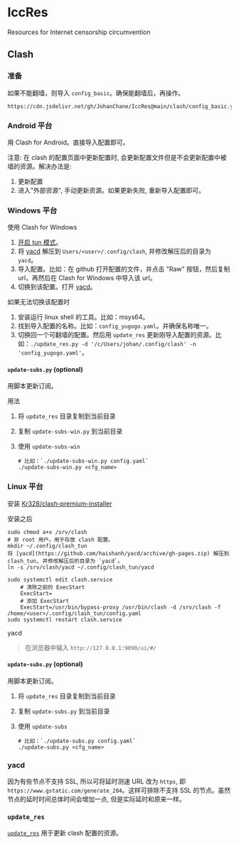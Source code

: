 # IccRes

Resources for Internet censorship circumvention

## Clash

### 准备

如果不能翻墙，则导入 `config_basic`。确保能翻墙后，再操作。

    https://cdn.jsdelivr.net/gh/JohanChane/IccRes@main/clash/config_basic.yaml

### Android 平台

用 Clash for Android。直接导入配置即可。

注意: 在 clash 的配置页面中更新配置时, 会更新配置文件但是不会更新配置中被墙的资源。解决办法是:

1.  更新配置
2.  进入"外部资源", 手动更新资源。如果更新失败, 重新导入配置即可。

### Windows 平台

使用 Clash for Windows

1.  [开启 tun 模式](https://docs.cfw.lbyczf.com/contents/tun.html#windows)。
2.  将 [yacd](https://github.com/haishanh/yacd/archive/gh-pages.zip) 解压到 `Users/<user>/.config/clash`, 并修改解压后的目录为 `yacd`。
3.  导入配置。比如：在 github 打开配置的文件，并点击 "Raw" 按钮，然后复制 url，再然后在 Clash for Windows 中导入该 url。
4.  切换到该配置。打开 [yacd](http://127.0.0.1:9090/ui/#/proxies)。

如果无法切换该配置时

1.  安装运行 linux shell 的工具。比如：msys64。
2.  找到导入配置的名称。比如：`config_yugogo.yaml`。并确保名称唯一。
3.  切换回一个可翻墙的配置。然后用 `update_res` 更新刚导入配置的资源。比如：`./update_res.py -d '/c/Users/johan/.config/clash' -n 'config_yugogo.yaml'`。

#### `update-subs.py` (optional)

用脚本更新订阅。

用法

1.  将 `update_res` 目录复制到当前目录
2.  复制 `update-subs-win.py` 到当前目录
3.  使用 `update-subs-win`

        # 比如：`./update-subs-win.py config.yaml`
        ./update-subs-win.py <cfg_name>

### Linux 平台

安装 [Kr328/clash-premium-installer](https://github.com/Kr328/clash-premium-installer)

安装之后

```shell
sudo chmod a+x /srv/clash
# 非 root 用户。用于存放 clash 配置。
mkdir ~/.config/clash_tun
将 [yacd](https://github.com/haishanh/yacd/archive/gh-pages.zip) 解压到 clash_tun, 并修改解压后的目录为 `yacd`。
ln -s /srv/clash/yacd ~/.config/clash_tun/yacd

sudo systemctl edit clash.service
    # 清除之前的 ExecStart
    ExecStart=
    # 添加 ExecStart
    ExecStart=/usr/bin/bypass-proxy /usr/bin/clash -d /srv/clash -f /home/<user>/.config/clash_tun/config.yaml
sudo systemctl restart clash.service
```

yacd

> 在浏览器中输入 `http://127.0.0.1:9090/ui/#/`

#### `update-subs.py` (optional)

用脚本更新订阅。

1.  将 `update_res` 目录复制到当前目录
2.  复制 `update-subs.py` 到当前目录
3.  使用 `update-subs`

        # 比如：`./update-subs.py config.yaml`
        ./update-subs.py <cfg_name>

### yacd

因为有些节点不支持 SSL, 所以可将延时测速 URL 改为 `https`, 即 `https://www.gstatic.com/generate_204`。这样可排除不支持 SSL 的节点。虽然节点的延时时间总体时间会增加一点, 但是实际延时和原来一样。

### `update_res`

[`update_res`](https://github.com/JohanChane/IccRes/tree/main/clash/update_res) 用于更新 clash 配置的资源。
